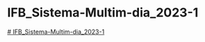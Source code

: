 # IFB_Sistema-Multim-dia_2023-1

[# IFB_Sistema-Multim-dia_2023-1](https://github.com/reidnersousa/SpriteSheet)
